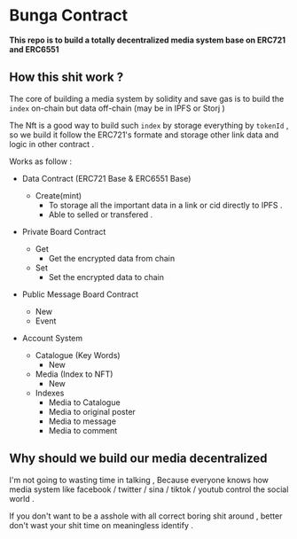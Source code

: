 # Bunga Contract

**This repo is to build a totally decentralized media system base on ERC721 and ERC6551**

## How this shit work ?

The core of building a media system by solidity and save gas is to build the `index` on-chain but data off-chain (may be in IPFS or Storj )

The Nft is a good way to build such `index` by storage everything by `tokenId` , so we build it follow the ERC721's formate and storage other link data and logic in other contract . 

Works as follow :

- Data Contract (ERC721 Base & ERC6551 Base)
    - Create(mint)
        - To storage all the important data in a link or cid directly to IPFS . 
        - Able to selled or transfered . 

- Private Board Contract 
    - Get 
        - Get the encrypted data from chain
    - Set
        - Set the encrypted data to chain

- Public Message Board Contract
    - New
    - Event

- Account System 
    - Catalogue (Key Words)
        - New
    - Media (Index to NFT)
        - New 
    - Indexes
        - Media to Catalogue
        - Media to original poster
        - Media to message
        - Media to comment

## Why should we build our media decentralized

I'm not going to wasting time in talking , Because everyone knows how media system like facebook / twitter / sina / tiktok / youtub control the social world .

If you don't want to be a asshole with all correct boring shit around , better don't wast your shit time on meaningless identify . 

    